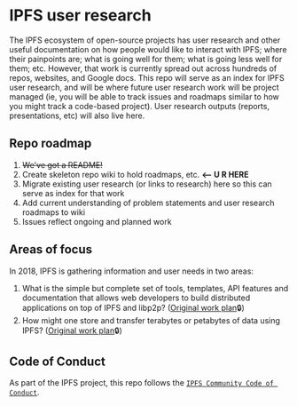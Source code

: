 # IPFS user research 

The IPFS ecosystem of open-source projects has user research and other useful documentation on how people would like to interact with IPFS; where their painpoints are; what is going well for them; what is going less well for them; etc. However, that work is currently spread out across hundreds of repos, websites, and Google docs. This repo will serve as an index for IPFS user research, and will be where future user research work will be project managed (ie, you will be able to track issues and roadmaps similar to how you might track a code-based project). User research outputs (reports, presentations, etc) will also live here.

## Repo roadmap

1. ~~We've got a README!~~
1. Create skeleton repo wiki to hold roadmaps, etc. **<-- U R HERE**
1. Migrate existing user research (or links to research) here so this can serve as index for that work
1. Add current understanding of problem statements and user research roadmaps to wiki
1. Issues reflect ongoing and planned work

## Areas of focus

In 2018, IPFS is gathering information and user needs in two areas:

1. What is the simple but complete set of tools, templates, API features and documentation that allows web developers to build distributed applications on top of IPFS and libp2p? ([Original work plan](https://docs.google.com/document/d/1ea5ZMT5Ld7LrjgCB6Uc3p91OoTIAF3wZbpfRFciO0vg/edit?usp=sharing)🔒)
1. How might one store and transfer terabytes or petabytes of data using IPFS? ([Original work plan](https://docs.google.com/document/d/1rNYIg6sQoRYDVcvQ8oPbJ4ov6Dbque5Hcvn44q7qk4A/edit?usp=sharing)🔒)

## Code of Conduct

As part of the IPFS project, this repo follows the [`IPFS Community Code of Conduct`](https://github.com/ipfs/community/blob/master/code-of-conduct.md).
